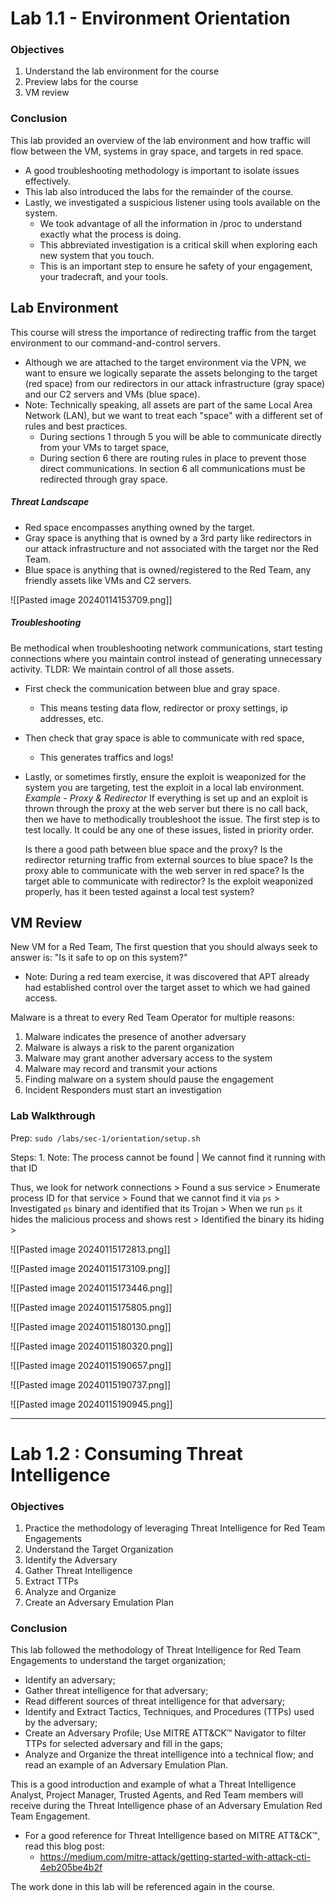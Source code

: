 # Lab 1.1 - Environment Orientation
### Objectives
1. Understand the lab environment for the course
2. Preview labs for the course
3. VM review
### Conclusion
This lab provided an overview of the lab environment and how traffic will flow between the VM, systems in gray space, and targets in red space. 
- A good troubleshooting methodology is important to isolate issues effectively. 
- This lab also introduced the labs for the remainder of the course. 
- Lastly, we investigated a suspicious listener using tools available on the system. 
	- We took advantage of all the information in /proc to understand exactly what the process is doing. 
	- This abbreviated investigation is a critical skill when exploring each new system that you touch.
	- This is an important step to ensure he safety of your engagement, your tradecraft, and your tools.

## Lab Environment 
This course will stress the importance of redirecting traffic from the target environment to our command-and-control servers.
- Although we are attached to the target environment via the VPN, we want to ensure we logically separate the assets belonging to the target (red space) from our redirectors in our attack infrastructure (gray space) and our C2 servers and VMs (blue space).
- Note: Technically speaking, all assets are part of the same Local Area Network (LAN), but we want to treat each "space" with a different set of rules and best practices.
	- During sections 1 through 5 you will be able to communicate directly from your VMs to target space, 
	- During section 6 there are routing rules in place to prevent those direct communications. In section 6 all communications must be redirected through gray space.
	
##### Threat Landscape
- Red space encompasses anything owned by the target.
- Gray space is anything that is owned by a 3rd party like redirectors in our attack infrastructure  and not associated with the target nor the Red Team.
- Blue space is anything that is owned/registered to the Red Team, any friendly assets like VMs and C2 servers.

![[Pasted image 20240114153709.png]]

##### Troubleshooting
Be methodical when troubleshooting network communications, start testing connections where you maintain control instead of generating unnecessary activity. TLDR: We maintain control of all those assets.
- First check the communication between blue and gray space. 
	- This means testing data flow, redirector or proxy settings, ip addresses, etc. 
- Then check that gray space is able to communicate with red space, 
	- This generates traffics and logs! 
- Lastly, or sometimes firstly, ensure the exploit is weaponized for the system you are targeting, test the exploit in a local lab environment.
*Example - Proxy & Redirector*
If everything is set up and an exploit is thrown through the proxy at the web server but there is no call back, then we have to methodically troubleshoot the issue. The first step is to test locally. It could be any one of these issues, listed in priority order.

    Is there a good path between blue space and the proxy?
    Is the redirector returning traffic from external sources to blue space?
    Is the proxy able to communicate with the web server in red space?
    Is the target able to communicate with redirector?
    Is the exploit weaponized properly, has it been tested against a local test system?

## VM Review
New VM for a Red Team, The first question that you should always seek to answer is: "Is it safe to op on this system?"
- Note: During a red team exercise, it was discovered that APT already had established control over the target asset to which we had gained access.

Malware is a threat to every Red Team Operator for multiple reasons: 
1. Malware indicates the presence of another adversary 
2. Malware is always a risk to the parent organization 
3. Malware may grant another adversary access to the system 
4. Malware may record and transmit your actions 
5. Finding malware on a system should pause the engagement 
6. Incident Responders must start an investigation

### Lab Walkthrough
Prep: `sudo /labs/sec-1/orientation/setup.sh`

Steps:
1. 
Note: The process cannot be found | We cannot find it running with that ID

Thus, we look for network connections > Found a sus service > Enumerate process ID for that service > Found that we cannot find it via `ps` > Investigated `ps` binary and identified that its Trojan > When we run `ps` it hides the malicious process and shows rest > Identified the binary its hiding > 

![[Pasted image 20240115172813.png]]

![[Pasted image 20240115173109.png]]

![[Pasted image 20240115173446.png]]

![[Pasted image 20240115175805.png]]

![[Pasted image 20240115180130.png]]

![[Pasted image 20240115180320.png]]

![[Pasted image 20240115190657.png]]

![[Pasted image 20240115190737.png]]

![[Pasted image 20240115190945.png]]

---
# Lab 1.2 : Consuming Threat Intelligence

### Objectives
1. Practice the methodology of leveraging Threat Intelligence for Red Team Engagements
2. Understand the Target Organization
3. Identify the Adversary
4. Gather Threat Intelligence
5. Extract TTPs
6. Analyze and Organize
7. Create an Adversary Emulation Plan

### Conclusion
This lab followed the methodology of Threat Intelligence for Red Team Engagements to understand the target organization; 
- Identify an adversary; 
- Gather threat intelligence for that adversary; 
- Read different sources of threat intelligence for that adversary; 
- Identify and Extract Tactics, Techniques, and Procedures (TTPs) used by the adversary; 
- Create an Adversary Profile; Use MITRE ATT&CK™ Navigator to filter TTPs for selected adversary and fill in the gaps; 
- Analyze and Organize the threat intelligence into a technical flow; and read an example of an Adversary Emulation Plan.

This is a good introduction and example of what a Threat Intelligence Analyst, Project Manager, Trusted Agents, and Red Team members will receive during the Threat Intelligence phase of an Adversary Emulation Red Team Engagement. 
- For a good reference for Threat Intelligence based on MITRE ATT&CK™, read this blog post: 
	- https://medium.com/mitre-attack/getting-started-with-attack-cti-4eb205be4b2f

The work done in this lab will be referenced again in the course.



